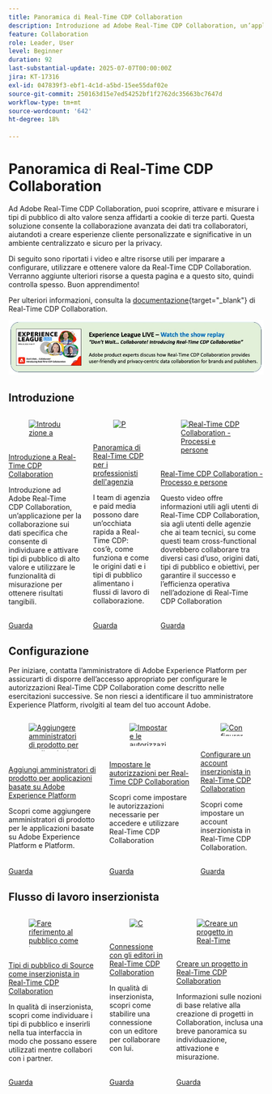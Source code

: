 ```yaml
---
title: Panoramica di Real-Time CDP Collaboration
description: Introduzione ad Adobe Real-Time CDP Collaboration, un’applicazione per la collaborazione sui dati specifica che consente di individuare e attivare tipi di pubblico di alto valore e utilizzare le funzionalità di misurazione per ottenere risultati tangibili.
feature: Collaboration
role: Leader, User
level: Beginner
duration: 92
last-substantial-update: 2025-07-07T00:00:00Z
jira: KT-17316
exl-id: 047839f3-ebf1-4c1d-a5bd-15ee55daf02e
source-git-commit: 250163d15e7ed54252bf1f2762dc35663bc7647d
workflow-type: tm+mt
source-wordcount: '642'
ht-degree: 18%

---
```


# Panoramica di Real-Time CDP Collaboration

Ad Adobe Real-Time CDP Collaboration, puoi scoprire, attivare e misurare i tipi di pubblico di alto valore senza affidarti a cookie di terze parti. Questa soluzione consente la collaborazione avanzata dei dati tra collaboratori, aiutandoti a creare esperienze cliente personalizzate e significative in un ambiente centralizzato e sicuro per la privacy.

Di seguito sono riportati i video e altre risorse utili per imparare a configurare, utilizzare e ottenere valore da Real-Time CDP Collaboration. Verranno aggiunte ulteriori risorse a questa pagina e a questo sito, quindi controlla spesso. Buon apprendimento!

Per ulteriori informazioni, consulta la [documentazione](https://experienceleague.adobe.com/it/docs/real-time-cdp-collaboration/using/home){target="_blank"} di Real-Time CDP Collaboration.

[![ExL LIVE 10 aprile 2025](../assets/exl-live-20250410-img.jpg)](https://experienceleague.adobe.com/it/docs/events/experience-league-live-recordings/episodes/exl-live-episode-04-10-25)

## Introduzione

<!-- CARDS
{cta=Watch}
* real-time-cdp-collaboration-intro.md
* rtcdp-overview-for-agency-practitioners.md
* rtcdp-collaboration-process-and-people.md

-->
<!-- START CARDS HTML - DO NOT MODIFY BY HAND -->
<div class="columns">
    <div class="column is-half-tablet is-half-desktop is-one-third-widescreen" aria-label="Real-Time CDP Collaboration intro">
        <div class="card" style="height: 100%; display: flex; flex-direction: column; height: 100%;">
            <div class="card-image">
                <figure class="image x-is-16by9">
                    <a href="real-time-cdp-collaboration-intro.md" title="Introduzione a Real-Time CDP Collaboration" target="_blank" rel="referrer">
                        <img class="is-bordered-r-small" src="https://video.tv.adobe.com/v/3446809/?format=jpeg&nocache=1752870045626&captions=ita" alt="Introduzione a Real-Time CDP Collaboration"
                             style="width: 100%; aspect-ratio: 16 / 9; object-fit: cover; overflow: hidden; display: block; margin: auto;">
                    </a>
                </figure>
            </div>
            <div class="card-content is-padded-small" style="display: flex; flex-direction: column; flex-grow: 1; justify-content: space-between;">
                <div class="top-card-content">
                    <p class="headline is-size-6 has-text-weight-bold">
                        <a href="real-time-cdp-collaboration-intro.md" target="_blank" rel="referrer" title="Introduzione a Real-Time CDP Collaboration">Introduzione a Real-Time CDP Collaboration</a>
                    </p>
                    <p class="is-size-6">Introduzione ad Adobe Real-Time CDP Collaboration, un’applicazione per la collaborazione sui dati specifica che consente di individuare e attivare tipi di pubblico di alto valore e utilizzare le funzionalità di misurazione per ottenere risultati tangibili.</p>
                </div>
                <a href="real-time-cdp-collaboration-intro.md" target="_blank" rel="referrer" class="spectrum-Button spectrum-Button--outline spectrum-Button--primary spectrum-Button--sizeM" style="align-self: flex-start; margin-top: 1rem;">
                    <span class="spectrum-Button-label has-no-wrap has-text-weight-bold">Guarda</span>
                </a>
            </div>
        </div>
    </div>
    <div class="column is-half-tablet is-half-desktop is-one-third-widescreen" aria-label="Real-Time CDP Overview for Agency Practitioners">
        <div class="card" style="height: 100%; display: flex; flex-direction: column; height: 100%;">
            <div class="card-image">
                <figure class="image x-is-16by9">
                    <a href="rtcdp-overview-for-agency-practitioners.md" title="Panoramica di Real-Time CDP per i professionisti delle agenzie" target="_blank" rel="referrer">
                        <img class="is-bordered-r-small" src="https://video.tv.adobe.com/v/3464666/?format=jpeg&nocache=1752870045622&captions=ita" alt="Panoramica di Real-Time CDP per i professionisti delle agenzie"
                             style="width: 100%; aspect-ratio: 16 / 9; object-fit: cover; overflow: hidden; display: block; margin: auto;">
                    </a>
                </figure>
            </div>
            <div class="card-content is-padded-small" style="display: flex; flex-direction: column; flex-grow: 1; justify-content: space-between;">
                <div class="top-card-content">
                    <p class="headline is-size-6 has-text-weight-bold">
                        <a href="rtcdp-overview-for-agency-practitioners.md" target="_blank" rel="referrer" title="Panoramica di Real-Time CDP per i professionisti delle agenzie">Panoramica di Real-Time CDP per i professionisti dell'agenzia</a>
                    </p>
                    <p class="is-size-6">I team di agenzia e paid media possono dare un’occhiata rapida a Real-Time CDP: cos’è, come funziona e come le origini dati e i tipi di pubblico alimentano i flussi di lavoro di collaborazione.</p>
                </div>
                <a href="rtcdp-overview-for-agency-practitioners.md" target="_blank" rel="referrer" class="spectrum-Button spectrum-Button--outline spectrum-Button--primary spectrum-Button--sizeM" style="align-self: flex-start; margin-top: 1rem;">
                    <span class="spectrum-Button-label has-no-wrap has-text-weight-bold">Guarda</span>
                </a>
            </div>
        </div>
    </div>
    <div class="column is-half-tablet is-half-desktop is-one-third-widescreen" aria-label="Real-Time CDP Collaboration - Process and People">
        <div class="card" style="height: 100%; display: flex; flex-direction: column; height: 100%;">
            <div class="card-image">
                <figure class="image x-is-16by9">
                    <a href="rtcdp-collaboration-process-and-people.md" title="Real-Time CDP Collaboration - Processi e persone" target="_blank" rel="referrer">
                        <img class="is-bordered-r-small" src="https://video.tv.adobe.com/v/3464677/?format=jpeg&nocache=1752870045616&captions=ita" alt="Real-Time CDP Collaboration - Processi e persone"
                             style="width: 100%; aspect-ratio: 16 / 9; object-fit: cover; overflow: hidden; display: block; margin: auto;">
                    </a>
                </figure>
            </div>
            <div class="card-content is-padded-small" style="display: flex; flex-direction: column; flex-grow: 1; justify-content: space-between;">
                <div class="top-card-content">
                    <p class="headline is-size-6 has-text-weight-bold">
                        <a href="rtcdp-collaboration-process-and-people.md" target="_blank" rel="referrer" title="Real-Time CDP Collaboration - Processi e persone">Real-Time CDP Collaboration - Processo e persone</a>
                    </p>
                    <p class="is-size-6">Questo video offre informazioni utili agli utenti di Real-Time CDP Collaboration, sia agli utenti delle agenzie che ai team tecnici, su come questi team cross-functional dovrebbero collaborare tra diversi casi d’uso, origini dati, tipi di pubblico e obiettivi, per garantire il successo e l’efficienza operativa nell’adozione di Real-Time CDP Collaboration</p>
                </div>
                <a href="rtcdp-collaboration-process-and-people.md" target="_blank" rel="referrer" class="spectrum-Button spectrum-Button--outline spectrum-Button--primary spectrum-Button--sizeM" style="align-self: flex-start; margin-top: 1rem;">
                    <span class="spectrum-Button-label has-no-wrap has-text-weight-bold">Guarda</span>
                </a>
            </div>
        </div>
    </div>
</div>
<!-- END CARDS HTML - DO NOT MODIFY BY HAND -->



## Configurazione

Per iniziare, contatta l’amministratore di Adobe Experience Platform per assicurarti di disporre dell’accesso appropriato per configurare le autorizzazioni Real-Time CDP Collaboration come descritto nelle esercitazioni successive. Se non riesci a identificare il tuo amministratore Experience Platform, rivolgiti al team del tuo account Adobe.

<!-- CARDS
{cta=Watch}
* ../admin/add-product-administrators.md
* set-permissions-for-collaboration.md
* set-up-an-advertiser-account.md

-->
<!-- START CARDS HTML - DO NOT MODIFY BY HAND -->
<div class="columns">
    <div class="column is-half-tablet is-half-desktop is-one-third-widescreen" aria-label="Add product administrators for Adobe Experience Platform-based applications">
        <div class="card" style="height: 100%; display: flex; flex-direction: column; height: 100%;">
            <div class="card-image">
                <figure class="image x-is-16by9">
                    <a href="../admin/add-product-administrators.md" title="Aggiungere amministratori di prodotto per applicazioni basate su Adobe Experience Platform" target="_blank" rel="referrer">
                        <img class="is-bordered-r-small" src="https://video.tv.adobe.com/v/3423935?format=jpeg&nocache=1752870046144&captions=ita" alt="Aggiungere amministratori di prodotto per applicazioni basate su Adobe Experience Platform"
                             style="width: 100%; aspect-ratio: 16 / 9; object-fit: cover; overflow: hidden; display: block; margin: auto;">
                    </a>
                </figure>
            </div>
            <div class="card-content is-padded-small" style="display: flex; flex-direction: column; flex-grow: 1; justify-content: space-between;">
                <div class="top-card-content">
                    <p class="headline is-size-6 has-text-weight-bold">
                        <a href="../admin/add-product-administrators.md" target="_blank" rel="referrer" title="Aggiungere amministratori di prodotto per applicazioni basate su Adobe Experience Platform">Aggiungi amministratori di prodotto per applicazioni basate su Adobe Experience Platform</a>
                    </p>
                    <p class="is-size-6">Scopri come aggiungere amministratori di prodotto per le applicazioni basate su Adobe Experience Platform e Platform.</p>
                </div>
                <a href="../admin/add-product-administrators.md" target="_blank" rel="referrer" class="spectrum-Button spectrum-Button--outline spectrum-Button--primary spectrum-Button--sizeM" style="align-self: flex-start; margin-top: 1rem;">
                    <span class="spectrum-Button-label has-no-wrap has-text-weight-bold">Guarda</span>
                </a>
            </div>
        </div>
    </div>
    <div class="column is-half-tablet is-half-desktop is-one-third-widescreen" aria-label="Set permissions for Real-Time CDP Collaboration">
        <div class="card" style="height: 100%; display: flex; flex-direction: column; height: 100%;">
            <div class="card-image">
                <figure class="image x-is-16by9">
                    <a href="set-permissions-for-collaboration.md" title="Impostare le autorizzazioni per Real-Time CDP Collaboration" target="_blank" rel="referrer">
                        <img class="is-bordered-r-small" src="https://video.tv.adobe.com/v/3452238/?format=jpeg&nocache=1752870046165&captions=ita" alt="Impostare le autorizzazioni per Real-Time CDP Collaboration"
                             style="width: 100%; aspect-ratio: 16 / 9; object-fit: cover; overflow: hidden; display: block; margin: auto;">
                    </a>
                </figure>
            </div>
            <div class="card-content is-padded-small" style="display: flex; flex-direction: column; flex-grow: 1; justify-content: space-between;">
                <div class="top-card-content">
                    <p class="headline is-size-6 has-text-weight-bold">
                        <a href="set-permissions-for-collaboration.md" target="_blank" rel="referrer" title="Impostare le autorizzazioni per Real-Time CDP Collaboration">Impostare le autorizzazioni per Real-Time CDP Collaboration</a>
                    </p>
                    <p class="is-size-6">Scopri come impostare le autorizzazioni necessarie per accedere e utilizzare Real-Time CDP Collaboration</p>
                </div>
                <a href="set-permissions-for-collaboration.md" target="_blank" rel="referrer" class="spectrum-Button spectrum-Button--outline spectrum-Button--primary spectrum-Button--sizeM" style="align-self: flex-start; margin-top: 1rem;">
                    <span class="spectrum-Button-label has-no-wrap has-text-weight-bold">Guarda</span>
                </a>
            </div>
        </div>
    </div>
    <div class="column is-half-tablet is-half-desktop is-one-third-widescreen" aria-label="Set up an Advertiser account in Real-Time CDP Collaboration">
        <div class="card" style="height: 100%; display: flex; flex-direction: column; height: 100%;">
            <div class="card-image">
                <figure class="image x-is-16by9">
                    <a href="set-up-an-advertiser-account.md" title="Configurare un account inserzionista in Real-Time CDP Collaboration" target="_blank" rel="referrer">
                        <img class="is-bordered-r-small" src="https://video.tv.adobe.com/v/3452264/?format=jpeg&nocache=1752870046178" alt="Configurare un account inserzionista in Real-Time CDP Collaboration"
                             style="width: 100%; aspect-ratio: 16 / 9; object-fit: cover; overflow: hidden; display: block; margin: auto;">
                    </a>
                </figure>
            </div>
            <div class="card-content is-padded-small" style="display: flex; flex-direction: column; flex-grow: 1; justify-content: space-between;">
                <div class="top-card-content">
                    <p class="headline is-size-6 has-text-weight-bold">
                        <a href="set-up-an-advertiser-account.md" target="_blank" rel="referrer" title="Configurare un account inserzionista in Real-Time CDP Collaboration">Configurare un account inserzionista in Real-Time CDP Collaboration</a>
                    </p>
                    <p class="is-size-6">Scopri come impostare un account inserzionista in Real-Time CDP Collaboration.</p>
                </div>
                <a href="set-up-an-advertiser-account.md" target="_blank" rel="referrer" class="spectrum-Button spectrum-Button--outline spectrum-Button--primary spectrum-Button--sizeM" style="align-self: flex-start; margin-top: 1rem;">
                    <span class="spectrum-Button-label has-no-wrap has-text-weight-bold">Guarda</span>
                </a>
            </div>
        </div>
    </div>
</div>
<!-- END CARDS HTML - DO NOT MODIFY BY HAND -->

## Flusso di lavoro inserzionista

<!-- CARDS
{cta=Watch}
* reference-audiences-as-an-advertiser.md
* connect-with-publishers.md
* create-a-project.md

-->
<!-- START CARDS HTML - DO NOT MODIFY BY HAND -->
<div class="columns">
    <div class="column is-half-tablet is-half-desktop is-one-third-widescreen" aria-label="Reference audiences as an advertiser in Real-Time CDP Collaboration">
        <div class="card" style="height: 100%; display: flex; flex-direction: column; height: 100%;">
            <div class="card-image">
                <figure class="image x-is-16by9">
                    <a href="reference-audiences-as-an-advertiser.md" title="Fare riferimento al pubblico come inserzionista in Real-Time CDP Collaboration" target="_blank" rel="referrer">
                        <img class="is-bordered-r-small" src="https://video.tv.adobe.com/v/3452217/?format=jpeg&nocache=1752870046706" alt="Fare riferimento al pubblico come inserzionista in Real-Time CDP Collaboration"
                             style="width: 100%; aspect-ratio: 16 / 9; object-fit: cover; overflow: hidden; display: block; margin: auto;">
                    </a>
                </figure>
            </div>
            <div class="card-content is-padded-small" style="display: flex; flex-direction: column; flex-grow: 1; justify-content: space-between;">
                <div class="top-card-content">
                    <p class="headline is-size-6 has-text-weight-bold">
                        <a href="reference-audiences-as-an-advertiser.md" target="_blank" rel="referrer" title="Fare riferimento al pubblico come inserzionista in Real-Time CDP Collaboration">Tipi di pubblico di Source come inserzionista in Real-Time CDP Collaboration</a>
                    </p>
                    <p class="is-size-6">In qualità di inserzionista, scopri come individuare i tipi di pubblico e inserirli nella tua interfaccia in modo che possano essere utilizzati mentre collabori con i partner.</p>
                </div>
                <a href="reference-audiences-as-an-advertiser.md" target="_blank" rel="referrer" class="spectrum-Button spectrum-Button--outline spectrum-Button--primary spectrum-Button--sizeM" style="align-self: flex-start; margin-top: 1rem;">
                    <span class="spectrum-Button-label has-no-wrap has-text-weight-bold">Guarda</span>
                </a>
            </div>
        </div>
    </div>
    <div class="column is-half-tablet is-half-desktop is-one-third-widescreen" aria-label="Connect with publishers in Real-Time CDP Collaboration">
        <div class="card" style="height: 100%; display: flex; flex-direction: column; height: 100%;">
            <div class="card-image">
                <figure class="image x-is-16by9">
                    <a href="connect-with-publishers.md" title="Connettersi con gli editori in Real-Time CDP Collaboration" target="_blank" rel="referrer">
                        <img class="is-bordered-r-small" src="https://video.tv.adobe.com/v/3452218/?format=jpeg&nocache=1752870046689" alt="Connettersi con gli editori in Real-Time CDP Collaboration"
                             style="width: 100%; aspect-ratio: 16 / 9; object-fit: cover; overflow: hidden; display: block; margin: auto;">
                    </a>
                </figure>
            </div>
            <div class="card-content is-padded-small" style="display: flex; flex-direction: column; flex-grow: 1; justify-content: space-between;">
                <div class="top-card-content">
                    <p class="headline is-size-6 has-text-weight-bold">
                        <a href="connect-with-publishers.md" target="_blank" rel="referrer" title="Connettersi con gli editori in Real-Time CDP Collaboration">Connessione con gli editori in Real-Time CDP Collaboration</a>
                    </p>
                    <p class="is-size-6">In qualità di inserzionista, scopri come stabilire una connessione con un editore per collaborare con lui.</p>
                </div>
                <a href="connect-with-publishers.md" target="_blank" rel="referrer" class="spectrum-Button spectrum-Button--outline spectrum-Button--primary spectrum-Button--sizeM" style="align-self: flex-start; margin-top: 1rem;">
                    <span class="spectrum-Button-label has-no-wrap has-text-weight-bold">Guarda</span>
                </a>
            </div>
        </div>
    </div>
    <div class="column is-half-tablet is-half-desktop is-one-third-widescreen" aria-label="Create a project in Real-Time CDP Collaboration">
        <div class="card" style="height: 100%; display: flex; flex-direction: column; height: 100%;">
            <div class="card-image">
                <figure class="image x-is-16by9">
                    <a href="create-a-project.md" title="Creare un progetto in Real-Time CDP Collaboration" target="_blank" rel="referrer">
                        <img class="is-bordered-r-small" src="https://video.tv.adobe.com/v/3464042/?format=jpeg&nocache=1752870046719&captions=ita" alt="Creare un progetto in Real-Time CDP Collaboration"
                             style="width: 100%; aspect-ratio: 16 / 9; object-fit: cover; overflow: hidden; display: block; margin: auto;">
                    </a>
                </figure>
            </div>
            <div class="card-content is-padded-small" style="display: flex; flex-direction: column; flex-grow: 1; justify-content: space-between;">
                <div class="top-card-content">
                    <p class="headline is-size-6 has-text-weight-bold">
                        <a href="create-a-project.md" target="_blank" rel="referrer" title="Creare un progetto in Real-Time CDP Collaboration">Creare un progetto in Real-Time CDP Collaboration</a>
                    </p>
                    <p class="is-size-6">Informazioni sulle nozioni di base relative alla creazione di progetti in Collaboration, inclusa una breve panoramica su individuazione, attivazione e misurazione.</p>
                </div>
                <a href="create-a-project.md" target="_blank" rel="referrer" class="spectrum-Button spectrum-Button--outline spectrum-Button--primary spectrum-Button--sizeM" style="align-self: flex-start; margin-top: 1rem;">
                    <span class="spectrum-Button-label has-no-wrap has-text-weight-bold">Guarda</span>
                </a>
            </div>
        </div>
    </div>
</div>
<!-- END CARDS HTML - DO NOT MODIFY BY HAND -->
